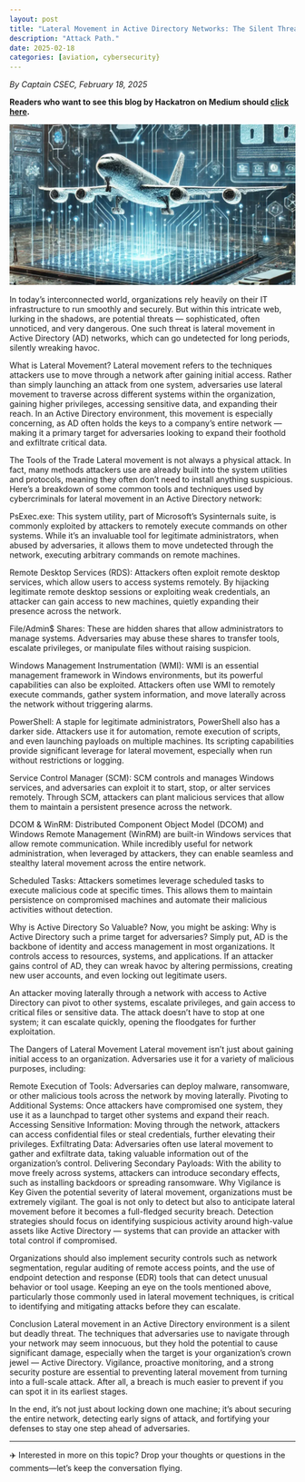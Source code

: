 ```yaml
---
layout: post
title: "Lateral Movement in Active Directory Networks: The Silent Threat Within"
description: "Attack Path."
date: 2025-02-18
categories: [aviation, cybersecurity}
---
```


*By Captain CSEC, February 18, 2025*

**Readers who want to see this blog by Hackatron on Medium should [click here](https://medium.com/@highroller039/lateral-movement-in-active-directory-networks-the-silent-threat-within-d894368ba51d).**

![Cyber Aviation Banner](/images/cyber-aviation.png)

In today’s interconnected world, organizations rely heavily on their IT infrastructure to run smoothly and securely. But within this intricate web, lurking in the shadows, are potential threats — sophisticated, often unnoticed, and very dangerous. One such threat is lateral movement in Active Directory (AD) networks, which can go undetected for long periods, silently wreaking havoc.

What is Lateral Movement?
Lateral movement refers to the techniques attackers use to move through a network after gaining initial access. Rather than simply launching an attack from one system, adversaries use lateral movement to traverse across different systems within the organization, gaining higher privileges, accessing sensitive data, and expanding their reach. In an Active Directory environment, this movement is especially concerning, as AD often holds the keys to a company’s entire network — making it a primary target for adversaries looking to expand their foothold and exfiltrate critical data.

The Tools of the Trade
Lateral movement is not always a physical attack. In fact, many methods attackers use are already built into the system utilities and protocols, meaning they often don’t need to install anything suspicious. Here’s a breakdown of some common tools and techniques used by cybercriminals for lateral movement in an Active Directory network:

PsExec.exe: This system utility, part of Microsoft’s Sysinternals suite, is commonly exploited by attackers to remotely execute commands on other systems. While it’s an invaluable tool for legitimate administrators, when abused by adversaries, it allows them to move undetected through the network, executing arbitrary commands on remote machines.

Remote Desktop Services (RDS): Attackers often exploit remote desktop services, which allow users to access systems remotely. By hijacking legitimate remote desktop sessions or exploiting weak credentials, an attacker can gain access to new machines, quietly expanding their presence across the network.

File/Admin$ Shares: These are hidden shares that allow administrators to manage systems. Adversaries may abuse these shares to transfer tools, escalate privileges, or manipulate files without raising suspicion.

Windows Management Instrumentation (WMI): WMI is an essential management framework in Windows environments, but its powerful capabilities can also be exploited. Attackers often use WMI to remotely execute commands, gather system information, and move laterally across the network without triggering alarms.

PowerShell: A staple for legitimate administrators, PowerShell also has a darker side. Attackers use it for automation, remote execution of scripts, and even launching payloads on multiple machines. Its scripting capabilities provide significant leverage for lateral movement, especially when run without restrictions or logging.

Service Control Manager (SCM): SCM controls and manages Windows services, and adversaries can exploit it to start, stop, or alter services remotely. Through SCM, attackers can plant malicious services that allow them to maintain a persistent presence across the network.

DCOM & WinRM: Distributed Component Object Model (DCOM) and Windows Remote Management (WinRM) are built-in Windows services that allow remote communication. While incredibly useful for network administration, when leveraged by attackers, they can enable seamless and stealthy lateral movement across the entire network.

Scheduled Tasks: Attackers sometimes leverage scheduled tasks to execute malicious code at specific times. This allows them to maintain persistence on compromised machines and automate their malicious activities without detection.

Why is Active Directory So Valuable?
Now, you might be asking: Why is Active Directory such a prime target for adversaries? Simply put, AD is the backbone of identity and access management in most organizations. It controls access to resources, systems, and applications. If an attacker gains control of AD, they can wreak havoc by altering permissions, creating new user accounts, and even locking out legitimate users.

An attacker moving laterally through a network with access to Active Directory can pivot to other systems, escalate privileges, and gain access to critical files or sensitive data. The attack doesn’t have to stop at one system; it can escalate quickly, opening the floodgates for further exploitation.

The Dangers of Lateral Movement
Lateral movement isn’t just about gaining initial access to an organization. Adversaries use it for a variety of malicious purposes, including:

Remote Execution of Tools: Adversaries can deploy malware, ransomware, or other malicious tools across the network by moving laterally.
Pivoting to Additional Systems: Once attackers have compromised one system, they use it as a launchpad to target other systems and expand their reach.
Accessing Sensitive Information: Moving through the network, attackers can access confidential files or steal credentials, further elevating their privileges.
Exfiltrating Data: Adversaries often use lateral movement to gather and exfiltrate data, taking valuable information out of the organization’s control.
Delivering Secondary Payloads: With the ability to move freely across systems, attackers can introduce secondary effects, such as installing backdoors or spreading ransomware.
Why Vigilance is Key
Given the potential severity of lateral movement, organizations must be extremely vigilant. The goal is not only to detect but also to anticipate lateral movement before it becomes a full-fledged security breach. Detection strategies should focus on identifying suspicious activity around high-value assets like Active Directory — systems that can provide an attacker with total control if compromised.

Organizations should also implement security controls such as network segmentation, regular auditing of remote access points, and the use of endpoint detection and response (EDR) tools that can detect unusual behavior or tool usage. Keeping an eye on the tools mentioned above, particularly those commonly used in lateral movement techniques, is critical to identifying and mitigating attacks before they can escalate.

Conclusion
Lateral movement in an Active Directory environment is a silent but deadly threat. The techniques that adversaries use to navigate through your network may seem innocuous, but they hold the potential to cause significant damage, especially when the target is your organization’s crown jewel — Active Directory. Vigilance, proactive monitoring, and a strong security posture are essential to preventing lateral movement from turning into a full-scale attack. After all, a breach is much easier to prevent if you can spot it in its earliest stages.

In the end, it’s not just about locking down one machine; it’s about securing the entire network, detecting early signs of attack, and fortifying your defenses to stay one step ahead of adversaries.

---

✈️ Interested in more on this topic? Drop your thoughts or questions in the comments—let’s keep the conversation flying.

